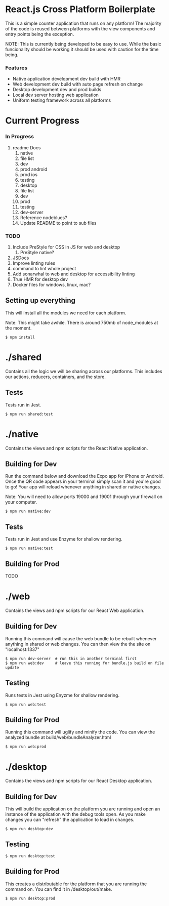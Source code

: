 # React.js Cross Platform Boilerplate
This is a simple counter application that runs on any platform! The majority of the code is reused between platforms with the view components and entry points being the exception.

NOTE: This is currently being developed to be easy to use. While the basic funcionality should be working it should be used with caution for the time being.

### Features
* Native application development dev build with HMR
* Web development dev build with auto page refresh on change
* Desktop development dev and prod builds
* Local dev server hosting web application
* Uniform testing framework across all platforms


# Current Progress
### In Progress
1. readme Docs
    1. native
      1. file list
      1. dev
      1. prod android
      1. prod ios
      1. testing
    1. desktop
      1. file list
      1. dev
      1. prod
      1. testing
    1. dev-server
      1. Reference nodeblues?
    1. Update README to point to sub files

### TODO
1. Include PreStyle for CSS in JS for web and desktop
    1. PreStyle native?
1. JSDocs
1. Improve linting rules
  1. command to lint whole project
1. Add sonarwhal to web and desktop for accessibility linting
1. True HMR for desktop dev
1. Docker files for windows, linux, mac?


## Setting up everything
This will install all the modules we need for each platform.

Note: This might take awhile. There is around 750mb of node_modules at the moment.
```
$ npm install
```


# ./shared
Contains all the logic we will be sharing across our platforms. This includes our actions, reducers, containers, and the store.

## Tests
Tests run in Jest.
```
$ npm run shared:test
```


# ./native
Contains the views and npm scripts for the React Native application.

## Building for Dev
Run the command below and download the Expo app for iPhone or Android. Once the QR code appears in your terminal simply scan it and you're good to go! Your app will reload whenever anything in shared or native changes.

Note: You will need to allow ports 19000 and 19001 through your firewall on your computer.
```
$ npm run native:dev
```

## Tests
Tests run in Jest and use Enzyme for shallow rendering.
```
$ npm run native:test
```

## Building for Prod
TODO



# ./web
Contains the views and npm scripts for our React Web application.

## Building for Dev
Running this command will cause the web bundle to be rebuilt whenever anything in shared or web changes. You can
then view the the site on "localhost:1337"
```
$ npm run dev-server  # run this in another terminal first
$ npm run web:dev     # leave this running for bundle.js build on file update
```
## Testing
Runs tests in Jest using Enyzme for shallow rendering.
```
$ npm run web:test
```

## Building for Prod
Running this command will uglify and minify the code. You can view the analyzed bundle at build/web/bundleAnalyzer.html
```
$ npm run web:prod
```



# ./desktop
Contains the views and npm scripts for our React Desktop application.

## Building for Dev
This will build the application on the platform you are running and open an instance of the application with
the debug tools open. As you make changes you can "refresh" the application to load in changes.

```
$ npm run desktop:dev
```

## Testing
```
$ npm run desktop:test
```

## Building for Prod
This creates a distributable for the platform that you are running the command on. You can find it in
/desktop/out/make.

```
$ npm run desktop:prod
```
